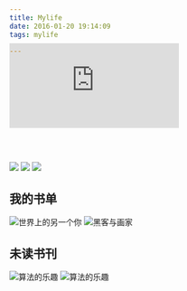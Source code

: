 ```yaml
---
title: Mylife
date: 2016-01-20 19:14:09
tags: mylife

---
```


<div style="max-width: 350px;max-height: 150px">
<embed style="margin-top: -35px;" frameborder="no" border="0"marginwidth="0" marginheight="0" src="http://music.163.com/outchain/player?type=2&id=25713024&auto=1&height=90"></embed>
</div>


<div class="container" style="margin-top:60px">
    <div id="slides">
      <img src="//source.shengxuezixun.com/images%2Fbjcity.jpg?imageMogr2/thumbnail/600x600">
      <img src="//source.shengxuezixun.com/images%2Fmarry.jpg?imageMogr2/thumbnail/600x600">
      <img src="//source.shengxuezixun.com/images%2Flufei.jpg?imageMogr2/thumbnail/600x600">
    </div>
</div>

## 我的书单
![世界上的另一个你](http://source.shengxuezixun.com/images%2Fworld_you.jpg?imageMogr2/thumbnail/800x800)
![黑客与画家](http://source.shengxuezixun.com/images%2Fhack_painter.jpg?imageMogr2/thumbnail/800x800)
## 未读书刊
![算法的乐趣](http://source.shengxuezixun.com/images%2Farithmetic_join.jpg?imageMogr2/thumbnail/800x800)
![算法的乐趣](http://source.shengxuezixun.com/images/app_web_back%20%281%29.jpg?imageMogr2/thumbnail/800x800)



